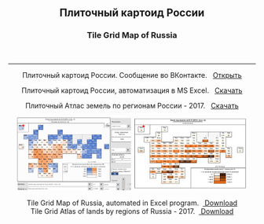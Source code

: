<center> <h2>Плиточный картоид России</h2> <h3>Tile Grid Map of Russia </h3><br> 
<hr> 
  
Плиточный картоид России. Сообщение во ВКонтакте. &nbsp; <ins> <a href = "https://vk.com/politicalgeography?w=wall-145162562_690">Открыть</a></ins><br>

Плиточный картоид России, автоматизация в MS Excel. &nbsp; <ins> <a href = "Tile%20Grid%20Maps%20of%20Russia%20-%20Excel%20-%201.2.zip">Скачать</a></ins><br>

Плиточный Атлас земель по регионам России - 2017. &nbsp; <ins> <a href = "Tile%20Atlas%20of%20lands%20by%20regions%20of%20Russia%20-%202017.zip">Скачать</a></ins><br> 

<img src = "screen.jpg" alt = "screen">
<img src = "screen2.jpg" alt = "screen"><br>

Tile Grid Map of Russia, automated in Excel program. &nbsp;<ins> <a href = "Tile%20Grid%20Maps%20of%20Russia%20-%20Excel%20-%201.2.zip">Download</a></ins><br>
Tile Grid Atlas of lands by regions of Russia - 2017. &nbsp;<ins> <a href = "Tile%20Atlas%20of%20lands%20by%20regions%20of%20Russia%20-%202017.zip">Download</a></ins><br>

